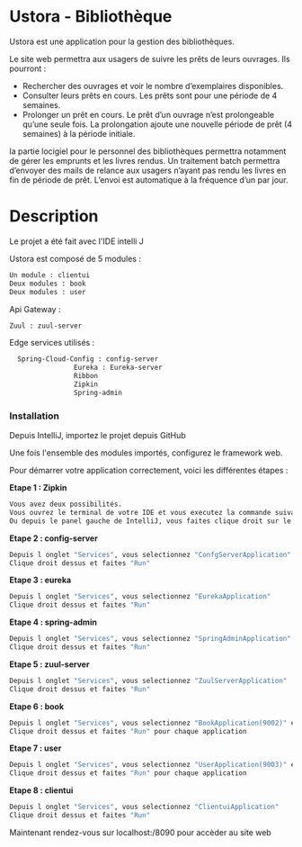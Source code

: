 # Ustora - Bibliothèque

Ustora est une application pour la gestion des bibliothèques.


Le site web permettra aux usagers de suivre les prêts de leurs ouvrages. Ils pourront :

  - Rechercher des ouvrages et voir le nombre d’exemplaires disponibles.
  - Consulter leurs prêts en cours. Les prêts sont pour une période de 4 semaines.
  - Prolonger un prêt en cours. Le prêt d’un ouvrage n’est prolongeable qu’une seule fois. La prolongation ajoute une nouvelle période de prêt (4 semaines) à la période initiale.

la partie locigiel pour le personnel des bibliothèques permettra notamment de gérer les emprunts et les livres rendus. Un traitement batch permettra d’envoyer des mails de relance aux usagers n’ayant pas rendu les livres en fin de période de prêt. L’envoi est automatique à la fréquence d’un par jour.

# Description

Le projet a été fait avec l'IDE intelli J

Ustora est composé de 5 modules :
```sh
Un module : clientui
Deux modules : book
Deux modules : user
```

Api Gateway :
```sh
Zuul : zuul-server
```

Edge services utilisés :
```sh
  Spring-Cloud-Config : config-server
                Eureka : Eureka-server
                Ribbon
                Zipkin
                Spring-admin
```
### Installation

Depuis IntelliJ, importez le projet depuis GitHub

Une fois l'ensemble des modules importés, configurez le framework web.

Pour démarrer votre application correctement, voici les différentes étapes :

**Etape 1 : Zipkin** 
```sh
Vous avez deux possibilités.
Vous ouvrez le terminal de votre IDE et vous executez la commande suivante "java -jar yourPath/zipkin-server-2.6.1-exec.jar".
Ou depuis le panel gauche de IntelliJ, vous faites clique droit sur le fichier "zipkin-server-2.6.1-exec.jar" et vous choisissez "Run zipkin-server-2.6.1-exec.jar"
 ```
**Etape 2 : config-server** 
 ```sh
 Depuis l onglet "Services", vous selectionnez "ConfgServerApplication"
 Clique droit dessus et faites "Run"
  ```
  **Etape 3 : eureka** 
 ```sh
 Depuis l onglet "Services", vous selectionnez "EurekaApplication"
 Clique droit dessus et faites "Run"
  ```
  
  **Etape 4 : spring-admin** 
 ```sh
 Depuis l onglet "Services", vous selectionnez "SpringAdminApplication"
 Clique droit dessus et faites "Run"
  ```
  **Etape 5 : zuul-server** 
 ```sh
 Depuis l onglet "Services", vous selectionnez "ZuulServerApplication"
 Clique droit dessus et faites "Run"
  ```
**Etape 6 : book** 
 ```sh
 Depuis l onglet "Services", vous selectionnez "BookApplication(9002)" et "BookApplication(9022)"
 Clique droit dessus et faites "Run" pour chaque application
  ```
  **Etape 7 : user** 
 ```sh
 Depuis l onglet "Services", vous selectionnez "UserApplication(9003)" et "UserApplication(9033)"
 Clique droit dessus et faites "Run" pour chaque application
  ```
 **Etape 8 : clientui** 
 ```sh
 Depuis l onglet "Services", vous selectionnez "ClientuiApplication"
 Clique droit dessus et faites "Run"
  ```
  
  Maintenant rendez-vous sur localhost:/8090 pour accèder au site web
  
